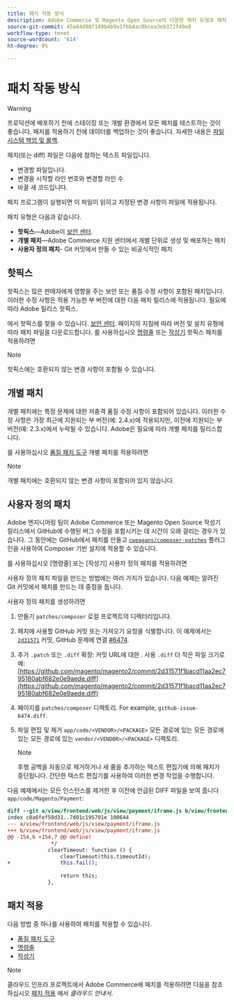 ```yaml
---
title: 패치 작동 방식
description: Adobe Commerce 및 Magento Open Source의 다양한 패치 유형과 패치 작동 방식에 대해 알아봅니다.
source-git-commit: 45a44d98f149b4b9a1fbb4ac0bcea3eb372f49a8
workflow-type: tm+mt
source-wordcount: '614'
ht-degree: 0%

---
```



# 패치 작동 방식

>[!WARNING]
>
>프로덕션에 배포하기 전에 스테이징 또는 개발 환경에서 모든 패치를 테스트하는 것이 좋습니다. 패치를 적용하기 전에 데이터를 백업하는 것이 좋습니다. 자세한 내용은 [파일 시스템 백업 및 롤백](https://devdocs.magento.com/guides/v2.4/install-gde/install/cli/install-cli-backup.html).

패치(또는 diff) 파일은 다음에 참하는 텍스트 파일입니다.

- 변경할 파일입니다.
- 변경을 시작할 라인 번호와 변경할 라인 수
- 바꿀 새 코드입니다.

패치 프로그램이 실행되면 이 파일이 읽히고 지정된 변경 사항이 파일에 적용됩니다.

패치 유형은 다음과 같습니다.

- **핫픽스**—Adobe이 [보안 센터](https://magento.com/security/patches).
- **개별 패치**—Adobe Commerce 지원 센터에서 개별 단위로 생성 및 배포하는 패치
- **사용자 정의 패치**- Git 커밋에서 만들 수 있는 비공식적인 패치

## 핫픽스

핫픽스는 많은 판매자에게 영향을 주는 보안 또는 품질 수정 사항이 포함된 패치입니다. 이러한 수정 사항은 적용 가능한 부 버전에 대한 다음 패치 릴리스에 적용됩니다. 필요에 따라 Adobe 릴리스 핫픽스.

에서 핫픽스를 찾을 수 있습니다. [보안 센터](https://magento.com/security/patches). 페이지의 지침에 따라 버전 및 설치 유형에 따라 패치 파일을 다운로드합니다. 를 사용하십시오 [명령줄](../patches/apply.md#) 또는 [작성기](../patches/apply.md) 핫픽스 패치를 적용하려면

>[!NOTE]
>
>핫픽스에는 호환되지 않는 변경 사항이 포함될 수 있습니다.

## 개별 패치

개별 패치에는 특정 문제에 대한 저충격 품질 수정 사항이 포함되어 있습니다. 이러한 수정 사항은 가장 최근에 지원되는 부 버전(예: 2.4.x)에 적용되지만, 이전에 지원되는 부 버전(예: 2.3.x)에서 누락될 수 있습니다. Adobe은 필요에 따라 개별 패치를 릴리스합니다.

를 사용하십시오 [품질 패치 도구](https://devdocs.magento.com/quality-patches/tool.html) 개별 패치를 적용하려면

>[!NOTE]
>
>개별 패치에는 호환되지 않는 변경 사항이 포함되어 있지 않습니다.

## 사용자 정의 패치

Adobe 엔지니어링 팀이 Adobe Commerce 또는 Magento Open Source 작성기 릴리스에서 GitHub에 수행된 버그 수정을 포함시키는 데 시간이 오래 걸리는 경우가 있습니다. 그 동안에는 GitHub에서 패치를 만들고 [`cweagans/composer-patches`](https://github.com/cweagans/composer-patches/) 플러그인을 사용하여 Composer 기반 설치에 적용할 수 있습니다.

를 사용하십시오 [명령줄] 또는 [작성기] 사용자 정의 패치를 적용하려면

사용자 정의 패치 파일을 만드는 방법에는 여러 가지가 있습니다. 다음 예제는 알려진 Git 커밋에서 패치를 만드는 데 중점을 둡니다.

사용자 정의 패치를 생성하려면

1. 만들기 `patches/composer` 로컬 프로젝트의 디렉터리입니다.
1. 패치에 사용할 GitHub 커밋 또는 가져오기 요청을 식별합니다. 이 예제에서는 [`2d31571`](https://github.com/magento/magento2/commit/2d31571f1bacd11aa2ec795180abf682e0e9aede) 커밋, GitHub 문제에 연결 [#6474](https://github.com/magento/magento2/issues/6474).
1. 추가 `.patch` 또는 `.diff` 확장: 커밋 URL에 대한 . 사용 `.diff` 더 작은 파일 크기로 예: [https://github.com/magento/magento2/commit/2d31571f1bacd11aa2ec795180abf682e0e9aede.diff](https://github.com/magento/magento2/commit/2d31571f1bacd11aa2ec795180abf682e0e9aede.diff)
1. 페이지를 `patches/composer` 디렉토리. For example, `github-issue-6474.diff`.
1. 파일 편집 및 제거 `app/code/<VENDOR>/<PACKAGE>` 모든 경로에 있는 모든 경로에 있는 모든 경로에 있는 `vendor/<VENDOR>/<PACKAGE>` 디렉토리.

   >[!NOTE]
   >
   >후행 공백을 자동으로 제거하거나 새 줄을 추가하는 텍스트 편집기에 의해 패치가 중단됩니다. 간단한 텍스트 편집기를 사용하여 이러한 변경 작업을 수행합니다.

다음 예제에서는 모든 인스턴스를 제거한 후 이전에 언급된 DIFF 파일을 보여 줍니다 `app/code/Magento/Payment`:

```diff
diff --git a/view/frontend/web/js/view/payment/iframe.js b/view/frontend/web/js/view/payment/iframe.js
index c8a6fef58d31..7d01c195791e 100644
--- a/view/frontend/web/js/view/payment/iframe.js
+++ b/view/frontend/web/js/view/payment/iframe.js
@@ -154,6 +154,7 @@ define(
              */
             clearTimeout: function () {
                 clearTimeout(this.timeoutId);
+                this.fail();
 
                 return this;
             },
```

## 패치 적용

다음 방법 중 하나를 사용하여 패치를 적용할 수 있습니다.

- [품질 패치 도구](https://devdocs.magento.com/quality-patches/tool.html)
- [명령줄](/help/upgrade/patches/apply.md#command-line)
- [작성기](/help/upgrade/patches/apply.md#composer)

>[!NOTE]
>
>클라우드 인프라 프로젝트에서 Adobe Commerce에 패치를 적용하려면 다음을 참조하십시오 [패치 적용](https://devdocs.magento.com/cloud/project/project-patch.html) 에서 _클라우드 안내서_.
